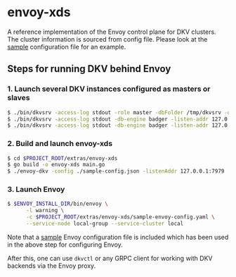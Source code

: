 # envoy-xds
A reference implementation of the Envoy control plane for DKV clusters.
The cluster information is sourced from config file. Please look at the
[sample](sample-config.json) configuration file for an example.

## Steps for running DKV behind Envoy

### 1. Launch several DKV instances configured as masters or slaves
```bash
$ ./bin/dkvsrv -access-log stdout -role master -dbFolder /tmp/dkvsrv -dbListenAddr 127.0.0.1:8080
$ ./bin/dkvsrv -access-log stdout -db-engine badger -listen-addr 127.0.0.1:9090 -dbDiskless -role slave -repl-master-addr 127.0.0.1:8080 -repl-poll-interval 5s
$ ./bin/dkvsrv -access-log stdout -db-engine badger -listen-addr 127.0.0.1:9191 -dbDiskless -role slave -repl-master-addr 127.0.0.1:8080 -repl-poll-interval 5s
```

### 2. Build and launch envoy-xds
```bash
$ cd $PROJECT_ROOT/extras/envoy-xds
$ go build -o envoy-xds main.go
$ ./envoy-dkv -config ./sample-config.json -listenAddr 127.0.0.1:7979
```

### 3. Launch Envoy
```bash
$ $ENVOY_INSTALL_DIR/bin/envoy \
      -l warning \
      -c $PROJECT_ROOT/extras/envoy-xds/sample-envoy-config.yaml \
      --service-node local-group --service-cluster local
```

Note that a [sample](sample-envoy-config.yaml) Envoy configuration file is included which has been used
in the above step for configuring Envoy.

After this, one can use `dkvctl` or any GRPC client for working with DKV backends via the Envoy proxy.
